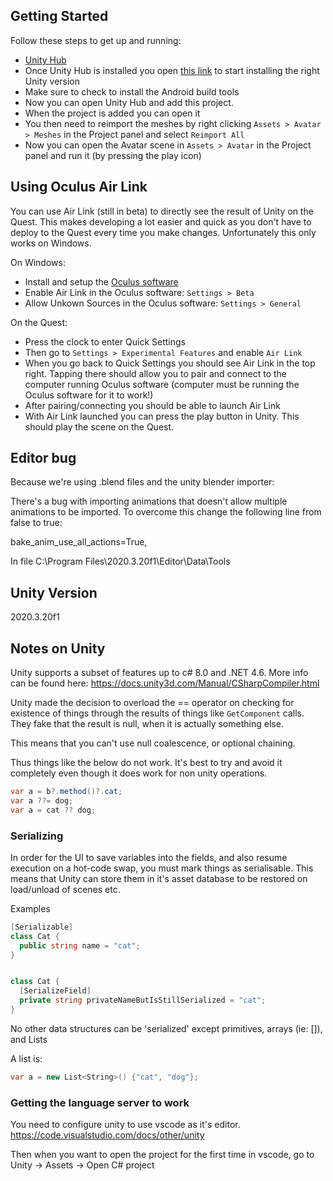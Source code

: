 ## Getting Started

Follow these steps to get up and running:
- [Unity Hub](https://unity3d.com/get-unity/download)
- Once Unity Hub is installed you open [this link](unityhub://2020.3.20f1/41c4e627c95f) to start installing the right Unity version
- Make sure to check to install the Android build tools
- Now you can open Unity Hub and add this project. 
- When the project is added you can open it
- You then need to reimport the meshes by right clicking  `Assets > Avatar > Meshes` in the Project panel and select `Reimport All`
- Now you can open the Avatar scene in `Assets > Avatar` in the Project panel and run it (by pressing the play icon)

## Using Oculus Air Link
You can use Air Link (still in beta) to directly see the result of Unity on the Quest. This makes developing a lot easier and quick as you don't have to deploy to the Quest every time you make changes. Unfortunately this only works on Windows.

On Windows: 
- Install and setup the [Oculus software](https://www.oculus.com/setup/)
- Enable Air Link in the Oculus software: `Settings > Beta`
- Allow Unkown Sources in the Oculus software: `Settings > General`

On the Quest:
- Press the clock to enter Quick Settings
- Then go to `Settings > Experimental Features` and enable `Air Link`
- When you go back to Quick Settings you should see Air Link in the top right. Tapping there should allow you to pair and connect to the computer running Oculus software (computer must be running the Oculus software for it to work!) 
- After pairing/connecting you should be able to launch Air Link
- With Air Link launched you can press the play button in Unity. This should play the scene on the Quest.

## Editor bug

Because we're using .blend files and the unity blender importer:

There's a bug with importing animations that doesn't allow multiple animations to be imported. To overcome this change the following line from false to true:

bake_anim_use_all_actions=True,

In file C:\Program Files\2020.3.20f1\Editor\Data\Tools

## Unity Version

2020.3.20f1

## Notes on Unity

Unity supports a subset of features up to c# 8.0 and .NET 4.6.
More info can be found here: https://docs.unity3d.com/Manual/CSharpCompiler.html

Unity made the decision to overload the == operator on checking for existence of things through the results of things like `GetComponent` calls. They fake that the result is null, when it is actually something else.

This means that you can't use null coalescence, or optional chaining.

Thus things like the below do not work. It's best to try and avoid it completely even though it does work for non unity operations.

```c#
var a = b?.method()?.cat;
var a ??= dog;
var a = cat ?? dog;
```

### Serializing

In order for the UI to save variables into the fields, and also resume execution on a hot-code swap, you must mark things as serialisable. This means that Unity can store them in it's asset database to be restored on load/unload of scenes etc.

Examples

```c#
[Serializable]
class Cat {
  public string name = "cat";
}


class Cat {
  [SerializeField]
  private string privateNameButIsStillSerialized = "cat";
}
```

No other data structures can be 'serialized' except primitives, arrays (ie: []), and Lists

A list is:

```C#
var a = new List<String>() {"cat", "dog"};

```

### Getting the language server to work

You need to configure unity to use vscode as it's editor. https://code.visualstudio.com/docs/other/unity

Then when you want to open the project for the first time in vscode, go to Unity -> Assets -> Open C# project
